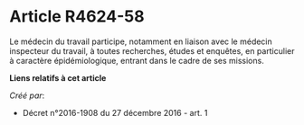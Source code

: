 # Article R4624-58

Le médecin du travail participe, notamment en liaison avec le médecin inspecteur du travail, à toutes recherches, études et
enquêtes, en particulier à caractère épidémiologique, entrant dans le cadre de ses missions.

**Liens relatifs à cet article**

_Créé par_:

  - Décret n°2016-1908 du 27 décembre 2016 - art. 1
